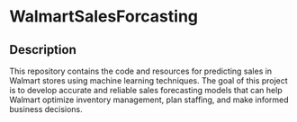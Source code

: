 # WalmartSalesForcasting

## Description
This repository contains the code and resources for predicting sales in Walmart stores using machine learning techniques. The goal of this project is to develop accurate and reliable sales forecasting models that can help Walmart optimize inventory management, plan staffing, and make informed business decisions.

